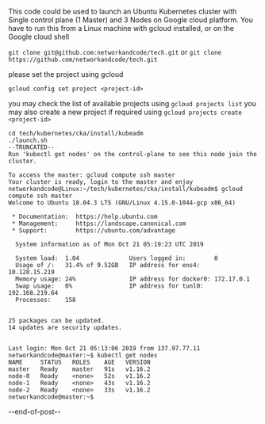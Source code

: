 This code could be used to launch an Ubuntu Kubernetes cluster with Single control plane (1 Master) and 3 Nodes on Google cloud platform. You have to run this from a Linux machine with gcloud installed, or on the Google cloud shell

```git clone git@github.com:networkandcode/tech.git```
or
```git clone https://github.com/networkandcode/tech.git```

please set the project using gcloud
```
gcloud config set project <project-id>
```
you may check the list of available projects using ```gcloud projects list```
you may also create a new project if required using ```gcloud projects create <project-id>```

```
cd tech/kubernetes/cka/install/kubeadm
./launch.sh
--TRUNCATED--
Run 'kubectl get nodes' on the control-plane to see this node join the cluster.

````````````````````````````````````````````````````
```
To access the master: gcloud compute ssh master
Your cluster is ready, login to the master and enjoy
networkandcode@Linux:~/tech/kubernetes/cka/install/kubeadm$ gcloud compute ssh master
Welcome to Ubuntu 18.04.3 LTS (GNU/Linux 4.15.0-1044-gcp x86_64)

 * Documentation:  https://help.ubuntu.com
 * Management:     https://landscape.canonical.com
 * Support:        https://ubuntu.com/advantage

  System information as of Mon Oct 21 05:19:23 UTC 2019

  System load:  1.04              Users logged in:        0
  Usage of /:   31.4% of 9.52GB   IP address for ens4:    10.128.15.219
  Memory usage: 24%               IP address for docker0: 172.17.0.1
  Swap usage:   0%                IP address for tunl0:   192.168.219.64
  Processes:    158


25 packages can be updated.
14 updates are security updates.


Last login: Mon Oct 21 05:13:06 2019 from 137.97.77.11
networkandcode@master:~$ kubectl get nodes
NAME     STATUS   ROLES    AGE   VERSION
master   Ready    master   91s   v1.16.2
node-0   Ready    <none>   52s   v1.16.2
node-1   Ready    <none>   43s   v1.16.2
node-2   Ready    <none>   33s   v1.16.2
networkandcode@master:~$ 
```
--end-of-post--
